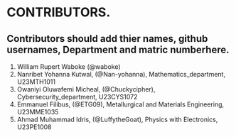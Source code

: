 # CONTRIBUTORS.
## Contributors should add thier names, github usernames, Department and matric numberhere.
<ol>
<li>William Rupert Waboke (@waboke)
<li>Nanribet Yohanna Kutwal, (@Nan-yohanna), Mathematics_department, U23MTH1011</li>
<li>Owaniyi Oluwafemi Micheal, (@Chuckycipher), Cybersecurity_department, U23CYS1072</li>
<li>Emmanuel Filibus, (@ETG09), Metallurgical and Materials Engineering, U23MME1035</li>
<li>Ahmad Muhammad Idris, (@LuffytheGoat), Physics with Electronics, U23PE1008</li>
</ol>
